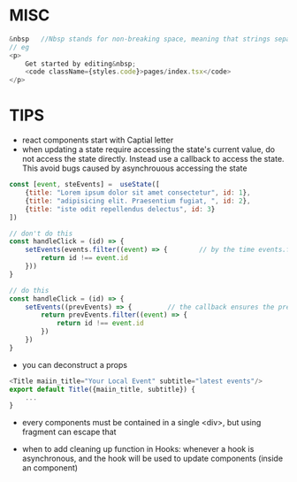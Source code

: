 # MISC
```js
&nbsp   //Nbsp stands for non-breaking space, meaning that strings separated with this entity will not be separated and put into separate lines.
// eg
<p>
    Get started by editing&nbsp;
    <code className={styles.code}>pages/index.tsx</code>
</p>
```

# TIPS
- react components start with Captial letter
- when updating a state require accessing the state's current value, do not access the state directly. Instead use a callback to access the state. This avoid bugs caused by asynchrouous accessing the state
```js
const [event, steEvents] =  useState([
    {title: "Lorem ipsum dolor sit amet consectetur", id: 1},
    {title: "adipisicing elit. Praesentium fugiat, ", id: 2},
    {title: "iste odit repellendus delectus", id: 3}
])

// don't do this
const handleClick = (id) => {
    setEvents(events.filter((event) => {        // by the time events.filter() run the events container may have being different
        return id !== event.id
    }))
}

// do this
const handleClick = (id) => {
    setEvents((prevEvents) => {         // the callback ensures the prevEvents is up to date
        return prevEvents.filter((event) => {        
            return id !== event.id
        })
    })
}
```

- you can deconstruct a props
```js
<Title maiin_title="Your Local Event" subtitle="latest events"/>
export default Title({maiin_title, subtitle}) {
    ...
}
```

- every components must be contained in a single \<div>, but using fragment can escape that

- when to add cleaning up function in Hooks: whenever a hook is asynchronous, and the hook will be used to update components (inside an component)